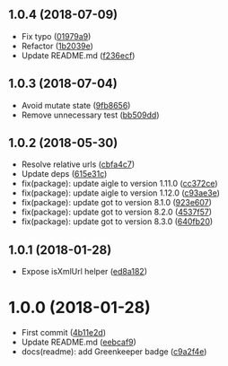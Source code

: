 <a name="1.0.4"></a>
## 1.0.4 (2018-07-09)

* Fix typo ([01979a9](https://github.com/Kikobeats/xml-urls/commit/01979a9))
* Refactor ([1b2039e](https://github.com/Kikobeats/xml-urls/commit/1b2039e))
* Update README.md ([f236ecf](https://github.com/Kikobeats/xml-urls/commit/f236ecf))



<a name="1.0.3"></a>
## 1.0.3 (2018-07-04)

* Avoid mutate state ([9fb8656](https://github.com/Kikobeats/xml-urls/commit/9fb8656))
* Remove unnecessary test ([bb509dd](https://github.com/Kikobeats/xml-urls/commit/bb509dd))



<a name="1.0.2"></a>
## 1.0.2 (2018-05-30)

* Resolve relative urls ([cbfa4c7](https://github.com/Kikobeats/xml-urls/commit/cbfa4c7))
* Update deps ([615e31c](https://github.com/Kikobeats/xml-urls/commit/615e31c))
* fix(package): update aigle to version 1.11.0 ([cc372ce](https://github.com/Kikobeats/xml-urls/commit/cc372ce))
* fix(package): update aigle to version 1.12.0 ([c93ae3e](https://github.com/Kikobeats/xml-urls/commit/c93ae3e))
* fix(package): update got to version 8.1.0 ([923e607](https://github.com/Kikobeats/xml-urls/commit/923e607))
* fix(package): update got to version 8.2.0 ([4537f57](https://github.com/Kikobeats/xml-urls/commit/4537f57))
* fix(package): update got to version 8.3.0 ([640fb20](https://github.com/Kikobeats/xml-urls/commit/640fb20))



<a name="1.0.1"></a>
## 1.0.1 (2018-01-28)

* Expose isXmlUrl helper ([ed8a182](https://github.com/Kikobeats/xml-urls/commit/ed8a182))



<a name="1.0.0"></a>
# 1.0.0 (2018-01-28)

* First commit ([4b11e2d](https://github.com/Kikobeats/xml-urls/commit/4b11e2d))
* Update README.md ([eebcaf9](https://github.com/Kikobeats/xml-urls/commit/eebcaf9))
* docs(readme): add Greenkeeper badge ([c9a2f4e](https://github.com/Kikobeats/xml-urls/commit/c9a2f4e))



